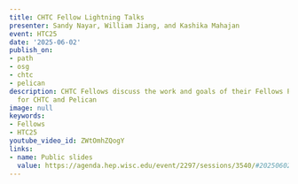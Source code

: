 ```yaml
---
title: CHTC Fellow Lightning Talks
presenter: Sandy Nayar, William Jiang, and Kashika Mahajan
event: HTC25
date: '2025-06-02'
publish_on:
- path
- osg
- chtc
- pelican
description: CHTC Fellows discuss the work and goals of their Fellows Projects  -
  for CHTC and Pelican
image: null
keywords:
- Fellows
- HTC25
youtube_video_id: ZWtOmhZQogY
links:
- name: Public slides
  value: https://agenda.hep.wisc.edu/event/2297/sessions/3540/#20250602
---
```

